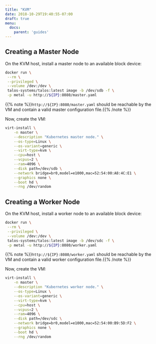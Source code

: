 ```yaml
---
title: "KVM"
date: 2018-10-29T19:40:55-07:00
draft: true
menu:
  docs:
    parent: 'guides'
---
```


## Creating a Master Node

On the KVM host, install a master node to an available block device:

```bash
docker run \
 --rm \
 --privileged \
 --volume /dev:/dev \
 talos-systems/talos:latest image -b /dev/sdb -f \
 -p metal -u http://${IP}:8080/master.yaml
```

{{% note %}}`http://${IP}:8080/master.yaml` should be reachable by the VM and contain a valid master configuration file.{{% /note %}}

Now, create the VM:

```bash
virt-install \
    -n master \
    --description "Kubernetes master node." \
    --os-type=Linux \
    --os-variant=generic \
    --virt-type=kvm \
    --cpu=host \
    --vcpus=2 \
    --ram=4096 \
    --disk path=/dev/sdb \
    --network bridge=br0,model=e1000,mac=52:54:00:A8:4C:E1 \
    --graphics none \
    --boot hd \
    --rng /dev/random
```

## Creating a Worker Node

On the KVM host, install a worker node to an available block device:

```bash
docker run \
 --rm \
 --privileged \
 --volume /dev:/dev \
 talos-systems/talos:latest image -b /dev/sdc -f \
 -p metal -u http://${IP}:8080/worker.yaml
```

{{% note %}}`http://${IP}:8080/worker.yaml` should be reachable by the VM and contain a valid worker configuration file.{{% /note %}}

Now, create the VM:

```bash
virt-install \
    -n master \
    --description "Kubernetes worker node." \
    --os-type=Linux \
    --os-variant=generic \
    --virt-type=kvm \
    --cpu=host \
    --vcpus=2 \
    --ram=4096 \
    --disk path=/dev/sdc \
    --network bridge=br0,model=e1000,mac=52:54:00:B9:5D:F2 \
    --graphics none \
    --boot hd \
    --rng /dev/random
```
